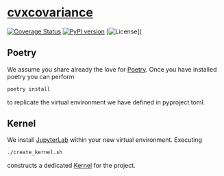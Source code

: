 # [cvxcovariance](http://www.cvxgrp.org/cov_pred_finance)

[![Coverage Status](https://coveralls.io/repos/github/cvxgrp/cvxcovariance/badge.svg?branch=main)](https://coveralls.io/github/cvxgrp/cvxcovariance?branch=main)
[![PyPI version](https://badge.fury.io/py/cvxcovariance.svg)](https://badge.fury.io/py/cvxcovariance)
[![License](https://img.shields.io/badge/License-Apache%202.0-blue.svg)](

## Poetry

We assume you share already the love for [Poetry](https://python-poetry.org). Once you have installed poetry you can perform

```bash
poetry install
```

to replicate the virtual environment we have defined in pyproject.toml.

## Kernel

We install [JupyterLab](https://jupyter.org) within your new virtual environment. Executing

```bash
./create_kernel.sh
```

constructs a dedicated [Kernel](https://docs.jupyter.org/en/latest/projects/kernels.html) for the project.



